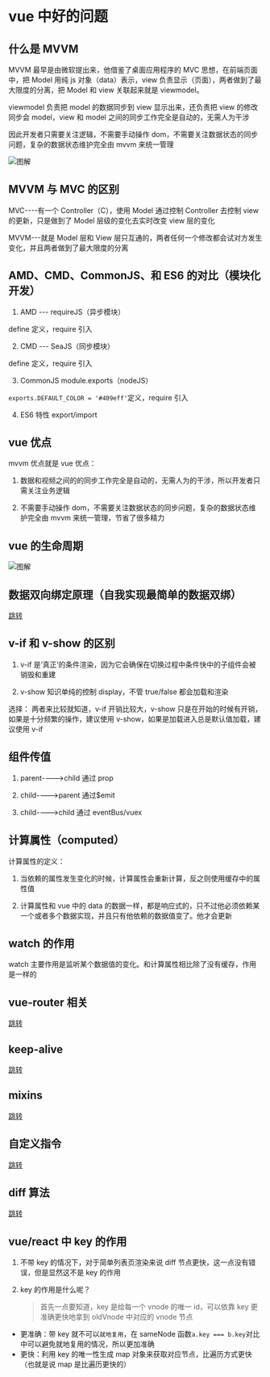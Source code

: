 # vue 中好的问题

## 什么是 MVVM

MVVM 最早是由微软提出来，他借鉴了桌面应用程序的 MVC 思想，在前端页面中，把 Model 用纯 js 对象（data）表示，view 负责显示（页面），两者做到了最大限度的分离，把 Model 和 view 关联起来就是 viewmodel。

viewmodel 负责把 model 的数据同步到 view 显示出来，还负责把 view 的修改同步会 model，view 和 model 之间的同步工作完全是自动的，无需人为干涉

因此开发者只需要关注逻辑，不需要手动操作 dom，不需要关注数据状态的同步问题，复杂的数据状态维护完全由 mvvm 来统一管理

![图解](../../.vuepress/public/img/vue/mvvm.png)

## MVVM 与 MVC 的区别

MVC----有一个 Controller（C），使用 Model 通过控制 Controller 去控制 view 的更新，只是做到了 Model 层级的变化去实时改变 view 层的变化

MVVM---就是 Model 层和 View 层只互通的，两者任何一个修改都会试对方发生变化，并且两者做到了最大限度的分离

## AMD、CMD、CommonJS、和 ES6 的对比（模块化开发）

1. AMD --- requireJS（异步模块）

define 定义，require 引入

2. CMD --- SeaJS（同步模块）

define 定义，require 引入

3. CommonJS module.exports（nodeJS）

`exports.DEFAULT_COLOR = '#409eff'`定义，require 引入

4. ES6 特性 export/import

## vue 优点

mvvm 优点就是 vue 优点：

1. 数据和视频之间的的同步工作完全是自动的，无需人为的干涉，所以开发者只需关注业务逻辑

2. 不需要手动操作 dom，不需要关注数据状态的同步问题，复杂的数据状态维护完全由 mvvm 来统一管理，节省了很多精力

## vue 的生命周期

![图解](../../.vuepress/public/img/vue/vue-hook.png)

## 数据双向绑定原理（自我实现最简单的数据双绑）

[跳转](/JavaScript/对象.html#其他方法)

## v-if 和 v-show 的区别

1. v-if 是‘真正’的条件渲染，因为它会确保在切换过程中条件快中的子组件会被销毁和重建

2. v-show 知识单纯的控制 display，不管 true/false 都会加载和渲染

选择： 两者来比较就知道，v-if 开销比较大，v-show 只是在开始的时候有开销，如果是十分频繁的操作，建议使用 v-show，如果是加载进入总是默认值加载，建议使用 v-if

## 组件传值

1. parent---->child 通过 prop

2. child---->parent 通过\$emit

3. child---->child 通过 eventBus/vuex

## 计算属性（computed）

计算属性的定义：

1. 当依赖的属性发生变化的时候，计算属性会重新计算，反之则使用缓存中的属性值

2. 计算属性和 vue 中的 data 的数据一样，都是响应式的，只不过他必须依赖某一个或者多个数据实现，并且只有他依赖的数据值变了。他才会更新

## watch 的作用

watch 主要作用是监听某个数据值的变化。和计算属性相比除了没有缓存，作用是一样的

## vue-router 相关

[跳转](./vue-router的两种mode.html#vue-router)

## keep-alive

[跳转](./keep-alive.html)

## mixins

[跳转](./mixins.html)

## 自定义指令

[跳转](./自定义指令.html)

## diff 算法

[跳转](./diff.html)

## vue/react 中 key 的作用

1. 不带 key 的情况下，对于简单列表页渲染来说 diff 节点更快，这一点没有错误，但是显然这不是 key 的作用

2. key 的作用是什么呢？
   > 首先一点要知道，key 是给每一个 vnode 的唯一 id，可以依靠 key 更准确更快地拿到 oldVnode 中对应的 vnode 节点

- 更准确：带 key 就不可以`就地复用`，在 sameNode 函数`a.key === b.key`对比中可以避免就地复用的情况，所以更加准确
- 更快：利用 key 的唯一性生成 map 对象来获取对应节点，比遍历方式更快（也就是说 map 是比遍历更快的）



<gitask />
